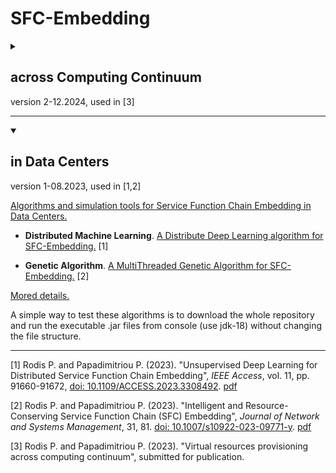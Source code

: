 # SFC-Embedding 

<details>
<summary><H2>across Computing Continuum</H2> version 2-12.2024, used in [3]</summary>

[Algorithms and simulation tools for Service Function Chain deployment across the Computing Continuum.](Computing_Continuum)

Incorporates the following embedding methods

* **Hybrid framework**.

* **Genetic Algorithm**.

* **Distributed Deep Learning**. 

* **Distributed Greedy algorithm**.

A simple way to test these algorithms is to download the whole repository and run the executable [.jar files](Computing_Continuum/jar), 
from console (use jdk-18) without changing the file structure.

[Documentation.](https://rodispantelis.github.io/SFC-Embedding/Computing_Continuum/index.html)

</details>

---

<details open>
<summary><H2>in Data Centers</H2> version 1-08.2023, used in [1,2]</summary>

[Algorithms and simulation tools for Service Function Chain Embedding in Data Centers.](DataCenters)

* **Distributed Machine Learning**. [A Distribute Deep Learning algorithm for SFC-Embedding.](DataCenters/Distributed-DeepLearning_v1) [1]

* **Genetic Algorithm**. [A MultiThreaded Genetic Algorithm for SFC-Embedding.](DataCenters/Genetic_Algorithm_v1) [2]

[Mored details.](https://rodispantelis.github.io/SFC-Embedding/DataCenters)

A simple way to test these algorithms is to download the whole repository and run the executable .jar files from console (use jdk-18) 
without changing the file structure.

</details>

---
[1] Rodis P. and Papadimitriou P. (2023). "Unsupervised Deep Learning for Distributed Service Function Chain Embedding", 
*IEEE Access*, vol. 11, pp. 91660-91672, [doi: 10.1109/ACCESS.2023.3308492](https://doi.org/10.1109/ACCESS.2023.3308492). [pdf](https://ieeexplore.ieee.org/stamp/stamp.jsp?tp=&arnumber=10229131)

[2] Rodis P. and Papadimitriou P. (2023). "Intelligent and Resource-Conserving Service Function Chain (SFC) Embedding", 
*Journal of Network and Systems Management*, 31, 81. [doi: 10.1007/s10922-023-09771-y](https://doi.org/10.1007/s10922-023-09771-y). [pdf](https://link.springer.com/content/pdf/10.1007/s10922-023-09771-y.pdf?pdf=button)

[3] Rodis P. and Papadimitriou P. (2023). "Virtual resources provisioning across computing continuum", submitted for publication.
